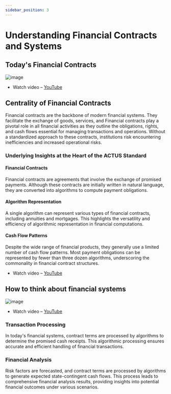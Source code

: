 ```yaml
---
sidebar_position: 3
---
```

# Understanding Financial Contracts and Systems
## Today's Financial Contracts

![image](https://github.com/user-attachments/assets/92f43299-21b6-4e5f-88cf-dc2022384c05)
- Watch video – [YouTube](https://youtu.be/DGbhhUmrwWU?si=V1ibiBrYBs8UH36&t=324s)

## Centrality of Financial Contracts

Financial contracts are the backbone of modern financial systems. They facilitate the exchange of goods, services, and Financial contracts play a pivotal role in all financial activities as they outline the obligations, rights, and cash flows essential for managing transactions and operations. Without a standardized approach to these contracts, institutions risk encountering inefficiencies and increased operational risks.

### Underlying Insights at the Heart of the ACTUS Standard

#### Financial Contracts
Financial contracts are agreements that involve the exchange of promised payments. Although these contracts are initially written in natural language, they are converted into algorithms to compute payment obligations.

#### Algorithm Representation
A single algorithm can represent various types of financial contracts, including annuities and mortgages. This highlights the versatility and efficiency of algorithmic representation in financial computations.

#### Cash Flow Patterns
Despite the wide range of financial products, they generally use a limited number of cash flow patterns. Most payment obligations can be represented by fewer than three dozen algorithms, underscoring the commonality in financial contract structures.

- Watch video – [YouTube](https://youtu.be/DGbhhUmrwWU?si=V1ibiBrYBs8UH36&t=378s)

## How to think about financial systems
![image](https://github.com/user-attachments/assets/a4ff5019-c2b3-47d0-9a83-4ca20bdd8458)
- Watch video – [YouTube](https://youtu.be/DGbhhUmrwWU?si=V1ibiBrYBs8UH36T&t=399s)
### Transaction Processing

In today's financial systems, contract terms are processed by algorithms to determine the promised cash receipts. This algorithmic processing ensures accurate and efficient handling of financial transactions.

### Financial Analysis

Risk factors are forecasted, and contract terms are processed by algorithms to generate expected state-contingent cash flows. This process leads to comprehensive financial analysis results, providing insights into potential financial outcomes under various scenarios.


